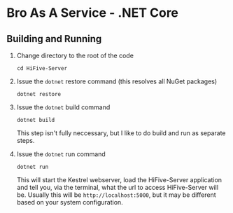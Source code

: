 # Bro As A Service - .NET Core

## Building and Running

1. Change directory to the root of the code

    `cd HiFive-Server`

1. Issue the `dotnet` restore command (this resolves all NuGet packages)

    `dotnet restore`

1. Issue the `dotnet` build command

    `dotnet build`

    This step isn't fully neccessary, but I like to do build and run as separate steps.

1. Issue the `dotnet` run command

    `dotnet run`

    This will start the Kestrel webserver, load the HiFive-Server application and tell you, via the terminal, what the url to access HiFive-Server will be. Usually this will be `http://localhost:5000`, but it may be different based on your system configuration.
